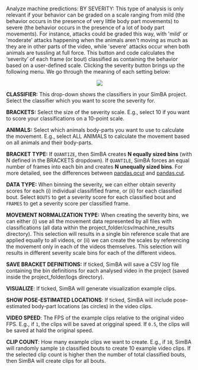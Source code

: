 Analyze machine predictions: BY SEVERITY: This type of analysis is only relevant if your behavior can be graded on a scale ranging from mild (the behavior occurs in the presence of very little body part movements) to severe (the behavior occurs in the presence of a lot of body part movements). For instance, attacks could be graded this way, with 'mild' or 'moderate' attacks happening when the animals aren't moving as much as they are in other parts of the video, while 'severe' attacks occur when both animals are tussling at full force. This button and code calculates the ‘severity’ of each frame (or bout) classified as containing the behavior based on a user-defined scale. Clicking the severity button brings up the following menu. We go through the meaning of each setting below:

<p align="center">
<img src="https://github.com/sgoldenlab/simba/blob/master/images/severity_analysis_pop_up.png" />
</p>


**CLASSIFIER:** This drop-down shows the classifiers in your SimBA project. Select the classifier which you want to score the severity for. 

**BRACKETS:** Select the size of the severity scale. E.g., select 10 if you want to score your classifications on a 10-point scale.

**ANIMALS:** Select which animals body-parts you want to use to calculate the movement. E.g., select ALL ANIMALS to calculate the movement based on all animals and their body-parts.

**BRACKET TYPE:** If `QUANTIZE`, then SimBA  creates **N equally sized bins** (with N defined in the BRACKETS dropdown). If `QUANTILE`, 
SimBA forces an equal number of frames into each bin and creates **N unequally sized bins**. For more detailed, see the differences between [pandas.qcut](https://pandas.pydata.org/docs/reference/api/pandas.qcut.html) and [pandas.cut](https://pandas.pydata.org/docs/reference/api/pandas.cut.html).

**DATA TYPE:** When binning the severity, we can either obtain severity scores for each (i) individual classifified frame, or (ii) for each classified bout. Select `BOUTS` to get a severity score for each classified bout and `FRAMES` to get a severity score per classified frame. 

**MOVEMENT NORMALIZATION TYPE:** When creating the severity bins, we can either (i) use all the movement data represented by all files with classifications (all data within the project_folder/csv/machine_results directory). This selection will results in a single bin reference scale that are applied equally to all videos, or (ii) we can create the scales by referencing the movement only in each of the videos themselves. This selection will results in different severity scale bins for each of the different videos. 

**SAVE BRACKET DEFINITIONS:** If ticked, SimBA will save a CSV log file containing the bin definitions for each analysed video in the project (saved inside the project_folder/logs directory).

**VISUALIZE**: If ticked, SimBA will generate visualization example clips.

**SHOW POSE-ESTIMATED LOCATIONS**: If ticked, SimBA will include pose-estimated body-part locations (as circles) in the video clips.

**VIDEO SPEED**: The FPS of the example clips relative to the original video FPS. E.g., if `1`, the clips will be saved at origginal speed. If `0.5`, the clips will be saved at hald the original speed.

**CLIP COUNT**: How many example clips we want to create. E.g., if `10`, SimBA will randomly sample `10` classified bouts to create 10 example video clips. If the selected clip count is higher then the number of total classified bouts, then SimBA will create clips for all bouts. 








